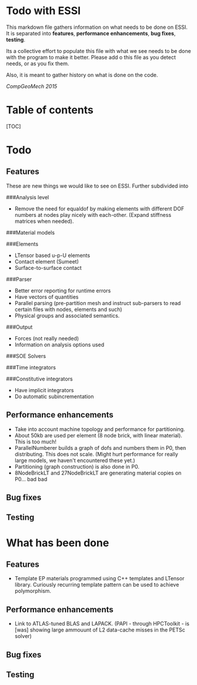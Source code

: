 Todo with ESSI
==============

This markdown file gathers information on what needs to be done on ESSI. It is separated
into **features**, **performance enhancements**, **bug fixes**, **testing**.


Its a collective effort to populate this file with what we see needs to be done
with the program to make it better.  Please add o this file as you detect needs, or as
you fix them.

Also, it is meant to gather history on what is done on the code.

*CompGeoMech 2015*


Table of contents
=================

[TOC]



Todo
=======


Features
---------

These are new things we would like to see on ESSI. Further subdivided into


###Analysis level

* Remove the need for equaldof by making elements with different DOF numbers at nodes
play nicely with each-other.  (Expand stiffness matrices when needed).


###Material models



###Elements

* LTensor based u-p-U elements
* Contact element (Sumeet)
* Surface-to-surface contact 

###Parser

* Better error reporting for runtime errors
* Have vectors of quantities
* Parallel parsing (pre-partition mesh and instruct sub-parsers to read certain files with nodes, elements and such)
* Physical groups and associated semantics. 

###Output

* Forces (not really needed)
* Information on analysis options used

###SOE Solvers


###Time integrators


###Constitutive integrators

* Have implicit integrators
* Do automatic subincrementation


Performance enhancements
------------------------

* Take into account machine topology and performance for partitioning.
* About 50kb are used per element (8 node brick, with linear material). This is too much!
* ParallelNumberer builds a graph of dofs and numbers them in P0, then distributing. This does not scale. (Might hurt performance for really large models, we haven't encountered these yet.)
* Partitioning (graph construction) is also done in P0. 
* 8NodeBrickLT and 27NodeBrickLT are generating material copies on P0... bad bad

Bug fixes
---------



Testing
-------









What has been done
=============================

Features
---------

* Template EP materials programmed using C++ templates and LTensor library. Curiously recurring template pattern can be used to achieve polymorphism.

Performance enhancements
------------------------

* Link to ATLAS-tuned BLAS and LAPACK. (PAPI - through HPCToolkit - is [was] showing large ammouunt of L2 data-cache misses in the PETSc solver)


Bug fixes
---------



Testing
-------

